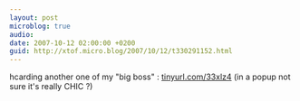 ```yaml
---
layout: post
microblog: true
audio: 
date: 2007-10-12 02:00:00 +0200
guid: http://xtof.micro.blog/2007/10/12/t330291152.html
---
```

hcarding another one of my "big boss" : [tinyurl.com/33xlz4](http://tinyurl.com/33xlz4) (in a popup not sure it's really CHIC ?)

